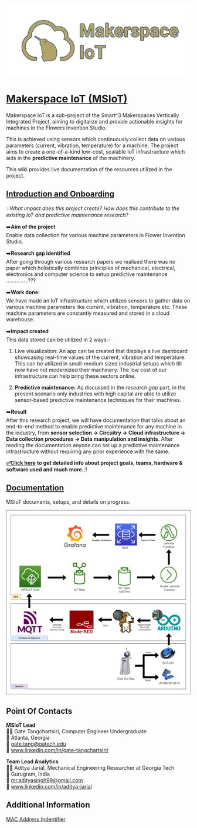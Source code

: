 ![Makerspace Iot Logo](images/new11.png)

# [Makerspace IoT (MSIoT)](https://github.com/GeorgiaTech-DDI/makerspace_iot/wiki)

Makerspace IoT is a sub-project of the Smart^3 Makerspaces Vertically Integrated Project, aiming to digitalize and provide actionable insights for machines in the Flowers Invention Studio.

This is achieved using sensors which continuously collect data on various parameters (current, vibration, temperature) for a machine. The project aims to create a one-of-a-kind low-cost, scalable IoT infrastructure which aids in the **predictive maintenance** of the machinery.

This wiki provides live documentation of the resources utilized in the project.

## [Introduction and Onboarding](https://github.com/GeorgiaTech-DDI/makerspace_iot/wiki/Introduction-&-Onboarding-for-MSIoT)
💡*What impact does this project create? How does this contribute to the existing IoT and predictive maintenance research?*

➡️**Aim of the project** <br /> Enable data collection for various machine parameters in Flower Invention Studio.

➡️**Research gap identified** <br /> After going through various research papers we realised there was no paper which holistically combines principles of mechanical, electrical, electronics and computer science to setup predictive maintenance ...............???

➡️**Work done:** <br /> We have made an IoT infrastructure which utilizes sensors to gather data on various machine parameters like current, vibration, temperature etc. These machine parameters are constantly measured and stored in a cloud warehouse. 

➡️**Impact created** <br />
This data stored can be utilized in 2 ways:-
1. Live visualization: An app can be created that displays a live dashboard showcasing real-time values of the current, vibration and temperature. This can be utilized in small-medium sized industrial setups which till now have not modernized their machinery. The low cost of our infrastructure can help bring these sectors online.

2. **Predictive maintenance:** As discussed in the *research gap* part, in the present scenario only industries with high capital are able to utilize sensor-based predictive maintenance techniques for their machines.

➡️**Result** <br />
After this research project, we will have documentation that talks about an end-to-end method to enable predictive maintenance for any machine in the industry, from **sensor selection -> Circuitry -> Cloud infrastructure -> Data collection procedures -> Data manipulation and insights**. After reading the documentation anyone can set up a predictive maintenance infrastructure without requiring any prior experience with the same. 

[**✅Click here**](https://github.com/GeorgiaTech-DDI/makerspace_iot/wiki/Introduction-&-Onboarding-for-MSIoT) **to get detailed info about project goals, teams, hardware & software used and much more..!**

## [Documentation](https://github.com/GeorgiaTech-DDI/makerspace_iot/wiki)

MSIoT documents, setups, and details on progress.

![Data Flow for MSIoT](images/IoT-Data-Flowchart.png)


## Point Of Contacts 

**MSIoT Lead** <br />
👨‍💻 Gate Tangchartsiri, Computer Engineer Undergraduate <br />
📍 Atlanta, Georgia <br />
📧 gate.tang@gatech.edu <br />
🔗 www.linkedin.com/in/gate-tangchartsiri/ <br />

**Team Lead Analytics** <br />
👨‍💻 Aditya Jarial, Mechanical Engineering Researcher at Georgia Tech <br />
📍 Gurugram, India <br />
📧 mr.adityasingh99@gmail.com <br />
🔗 www.linkedin.com/in/aditya-jarial <br />


## Additional Information
[MAC Address Indentifier](https://randomnerdtutorials.com/get-change-esp32-esp8266-mac-address-arduino/)
